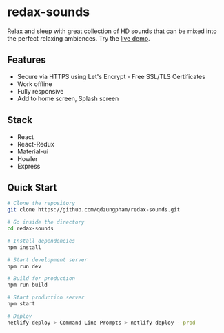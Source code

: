 # redax-sounds

Relax and sleep with great collection of HD sounds that can be mixed into the perfect relaxing ambiences. Try the [live demo](https://qdzungpham.com/redaxsounds/).

## Features

- Secure via HTTPS using Let's Encrypt - Free SSL/TLS Certificates
- Work offline
- Fully responsive
- Add to home screen, Splash screen

## Stack

- React
- React-Redux
- Material-ui
- Howler
- Express

## Quick Start

```bash
# Clone the repository
git clone https://github.com/qdzungpham/redax-sounds.git

# Go inside the directory
cd redax-sounds

# Install dependencies
npm install

# Start development server
npm run dev

# Build for production
npm run build

# Start production server
npm start

# Deploy
netlify deploy > Command Line Prompts > netlify deploy --prod

```
